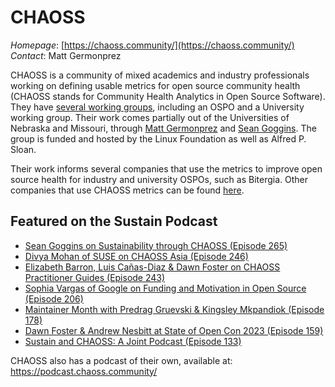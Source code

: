 # CHAOSS

*Homepage*: [https://chaoss.community/](https://chaoss.community/)
*Contact*: Matt Germonprez

CHAOSS is a community of mixed academics and industry professionals working on defining usable metrics for open source community health (CHAOSS stands for Community Health Analytics in Open Source Software). They have [several working groups](https://chaoss.community/kb/working-groups/), including an OSPO and a University working group. Their work comes partially out of the Universities of Nebraska and Missouri, through [Matt Germonprez](https://www.unomaha.edu/college-of-information-science-and-technology/about/faculty-staff/matt-germonprez.php) and [Sean Goggins](https://engineering.missouri.edu/faculty/sean-patrick-goggins/). The group is funded and hosted by the Linux Foundation as well as Alfred P. Sloan.

Their work informs several companies that use the metrics to improve open source health for industry and university OSPOs, such as Bitergia. Other companies that use CHAOSS metrics can be found [here](https://chaoss.community/about-chaoss/).

## Featured on the Sustain Podcast

- [Sean Goggins on Sustainability through CHAOSS (Episode 265)](https://podcast.sustainoss.org/265)
- [Divya Mohan of SUSE on CHAOSS Asia (Episode 246)](https://podcast.sustainoss.org/246)
- [Elizabeth Barron, Luis Cañas-Diaz & Dawn Foster on CHAOSS Practitioner Guides (Episode 243)](https://podcast.sustainoss.org/243)
- [Sophia Vargas of Google on Funding and Motivation in Open Source (Episode 206)](https://podcast.sustainoss.org/206)
- [Maintainer Month with Predrag Gruevski & Kingsley Mkpandiok (Episode 178)](https://podcast.sustainoss.org/178)
- [Dawn Foster & Andrew Nesbitt at State of Open Con 2023 (Episode 159)](https://podcast.sustainoss.org/159)
- [Sustain and CHAOSS: A Joint Podcast (Episode 133)](https://podcast.sustainoss.org/133)

CHAOSS also has a podcast of their own, available at: https://podcast.chaoss.community/
